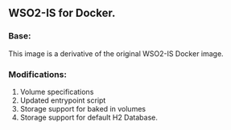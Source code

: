 ## WSO2-IS for Docker.

### Base:
This image is a derivative of the original WSO2-IS Docker image.

### Modifications:
1. Volume specifications
2. Updated entrypoint script
3. Storage support for baked in volumes
4. Storage support for default H2 Database.